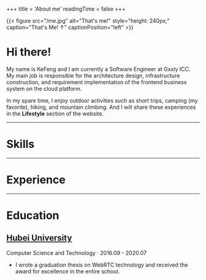 +++
title = 'About me'
readingTime = false
+++

{{< figure  src="/me.jpg" alt="That's me!" style="height: 240px;" caption="That's Me! ↑" captionPosition="left" >}}

# Hi there!

My name is KeFeng and I am currently a Software Engineer at Gxxly ICC. My main job is responsible for the architecture design, infrastructure construction, and requirement implementation of the frontend business system on the cloud platform.

In my spare time, I enjoy outdoor activities such as short trips, camping (my favorite), hiking, and mountain climbing. And I will share these experiences in the **Lifestyle** section of the website.

---

# Skills

---

# Experience

---

# Education

## [Hubei University](https://www.hubu.edu.cn/)

Computer Science and Technology · 2016.09 - 2020.07

-   I wrote a graduation thesis on WebRTC technology and received the award for excellence in the entire school.
